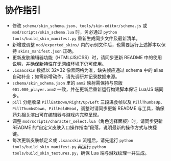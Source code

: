 # 协作指引

- 修改 `schema/skin_schema.json`、`tools/skin-editor/schema.js` 或 `mod/scripts/skin_schema.lua` 时，务必通过 `python tools/build_skin_manifest.py` 重新生成同步文件及最新清单。
- 新增或调整 `mod/exported_skins/` 内的示例文件后，也需要运行上述脚本以保持 `skins_manifest.json` 正确。
- 更新皮肤编辑器功能（HTML/JS/CSS）时，请同步更新 README 中的使用说明，并确保新特性在无网络环境下仍可使用。
- `.isaacskin` 数据以 32×32 像素网格为准，缺失帧应通过 schema 中的 alias 自动补全；如需新增动作，请先调研并记录数据来源。
- `schema/skin_schema.json` 里的 `anm2` 映射需保持与原版 `001.000_player.anm2` 一致，并在更新后重新运行构建脚本保证 Lua/JS 端同步。
- `pill` 分组收录 `PillEatDown/Right/Up/Left` 三段进食帧以及 `PillThumbsUp`、`PillThumbsDown`、`PillHoldHead`，调整时请同步更新 README 与工具，确保药丸相关演出可在编辑器与游戏内完整呈现。
- 调整 `mod/scripts/character_select.lua`（角色选择面板）时，请同步更新 README 的“自定义皮肤入口操作指南”段落，说明最新的操作方式与快捷键。
- 每次更新皮肤帧定义或 `.isaacskin` 流程后，请先运行 `python tools/build_skin_manifest.py` 再运行 `python tools/build_skin_textures.py`，确保 Lua 端与游戏纹理一并生成。
